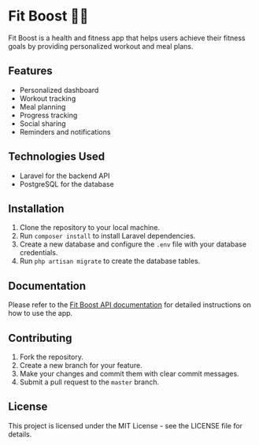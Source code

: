 # Fit Boost 💪🏻

Fit Boost is a health and fitness app that helps users achieve their fitness goals by providing personalized workout and meal plans.

## Features

- Personalized dashboard
- Workout tracking
- Meal planning
- Progress tracking
- Social sharing
- Reminders and notifications

## Technologies Used

- Laravel for the backend API
- PostgreSQL for the database

## Installation

1. Clone the repository to your local machine.
2. Run `composer install` to install Laravel dependencies.
3. Create a new database and configure the `.env` file with your database credentials.
4. Run `php artisan migrate` to create the database tables.

## Documentation

Please refer to the [Fit Boost API documentation](documents/api.md) for detailed instructions on how to use the app.

## Contributing

1. Fork the repository.
2. Create a new branch for your feature.
3. Make your changes and commit them with clear commit messages.
4. Submit a pull request to the `master` branch.

## License

This project is licensed under the MIT License - see the LICENSE file for details.
